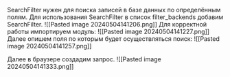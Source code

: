 SearchFilter нужен для поиска записей в базе данных по определённым полям.
Для использования SearchFilter в список filter_backends добавим SearchFilter.
![[Pasted image 20240504141206.png]]
Для корректной работы импортируем модуль:
![[Pasted image 20240504141227.png]]
Далее опишем поля по которым будет осуществляться поиск:
![[Pasted image 20240504141257.png]]

Далее в браузере создадим запрос.
![[Pasted image 20240504141333.png]]
